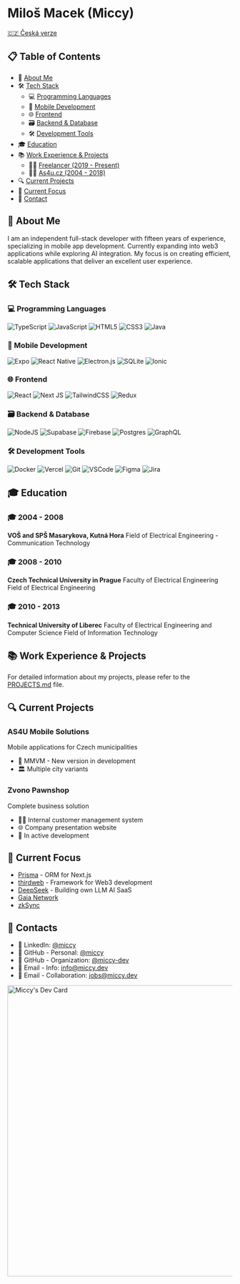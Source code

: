 # Miloš Macek (Miccy)

[🇨🇿 Česká verze](../cs/README.md)

## 📋 Table of Contents

- 🚀 [About Me](#-about-me)
- 🛠️ [Tech Stack](#-tech-stack)
  - 💻 [Programming Languages](#-programming-languages)
  - 📱 [Mobile Development](#-mobile-development)
  - 🌐 [Frontend](#-frontend)
  - 🗃️ [Backend & Database](#-backend--database)
  - 🛠️ [Development Tools](#-development-tools)
- 🎓 [Education](#-education)
- 📚 [Work Experience & Projects](#-work-experience--projects)
  - 👨‍💻 [Freelancer (2019 - Present)](#-freelancer-2019---present)
  - 👨‍💻 [As4u.cz (2004 - 2018)](#-as4ucz-2004---2018)
- 🔍 [Current Projects](#-current-projects)
- 🔗 [Current Focus](#-current-focus)
- 📧 [Contact](#-contact)

## 🚀 About Me

I am an independent full-stack developer with fifteen years of experience, specializing in mobile app development. Currently expanding into web3 applications while exploring AI integration. My focus is on creating efficient, scalable applications that deliver an excellent user experience.

## 🛠️ Tech Stack

### 💻 Programming Languages

![TypeScript](https://img.shields.io/badge/typescript-%23007ACC.svg?style=for-the-badge&logo=typescript&logoColor=white)
![JavaScript](https://img.shields.io/badge/javascript-%23323330.svg?style=for-the-badge&logo=javascript&logoColor=%23F7DF1E)
![HTML5](https://img.shields.io/badge/html5-%23E34F26.svg?style=for-the-badge&logo=html5&logoColor=white)
![CSS3](https://img.shields.io/badge/css3-%231572B6.svg?style=for-the-badge&logo=css3&logoColor=white)
![Java](https://img.shields.io/badge/java-%23ED8B00.svg?style=for-the-badge&logo=openjdk&logoColor=white)

### 📱 Mobile Development

![Expo](https://img.shields.io/badge/expo-1C1E24?style=for-the-badge&logo=expo&logoColor=#D04A37)
![React Native](https://img.shields.io/badge/react_native-%2320232a.svg?style=for-the-badge&logo=react&logoColor=%2361DAFB)
![Electron.js](https://img.shields.io/badge/Electron-191970?style=for-the-badge&logo=Electron&logoColor=white)
![SQLite](https://img.shields.io/badge/sqlite-%2307405e.svg?style=for-the-badge&logo=sqlite&logoColor=white)
![Ionic](https://img.shields.io/badge/Ionic-%233880FF.svg?style=for-the-badge&logo=Ionic&logoColor=white)

### 🌐 Frontend

![React](https://img.shields.io/badge/react-%2320232a.svg?style=for-the-badge&logo=react&logoColor=%2361DAFB)
![Next JS](https://img.shields.io/badge/Next-black?style=for-the-badge&logo=next.js&logoColor=white)
![TailwindCSS](https://img.shields.io/badge/tailwindcss-%2338B2AC.svg?style=for-the-badge&logo=tailwind-css&logoColor=white)
![Redux](https://img.shields.io/badge/redux-%23593d88.svg?style=for-the-badge&logo=redux&logoColor=white)

### 🗃️ Backend & Database

![NodeJS](https://img.shields.io/badge/node.js-6DA55F?style=for-the-badge&logo=node.js&logoColor=white)
![Supabase](https://img.shields.io/badge/Supabase-3ECF8E?style=for-the-badge&logo=supabase&logoColor=white)
![Firebase](https://img.shields.io/badge/Firebase-039BE5?style=for-the-badge&logo=Firebase&logoColor=white)
![Postgres](https://img.shields.io/badge/postgres-%23316192.svg?style=for-the-badge&logo=postgresql&logoColor=white)
![GraphQL](https://img.shields.io/badge/-GraphQL-E10098?style=for-the-badge&logo=graphql&logoColor=white)

### 🛠️ Development Tools

![Docker](https://img.shields.io/badge/docker-%230db7ed.svg?style=for-the-badge&logo=docker&logoColor=white)
![Vercel](https://img.shields.io/badge/vercel-%23000000.svg?style=for-the-badge&logo=vercel&logoColor=white)
![Git](https://img.shields.io/badge/git-%23F05033.svg?style=for-the-badge&logo=git&logoColor=white)
![VSCode](https://img.shields.io/badge/VS%20Code-0078d7.svg?style=for-the-badge&logo=visual-studio-code&logoColor=white)
![Figma](https://img.shields.io/badge/figma-%23F24E1E.svg?style=for-the-badge&logo=figma&logoColor=white)
![Jira](https://img.shields.io/badge/jira-%230A0FFF.svg?style=for-the-badge&logo=jira&logoColor=white)

## 🎓 Education

### 🎓 2004 - 2008

**VOŠ and SPŠ Masarykova, Kutná Hora**
Field of Electrical Engineering - Communication Technology

### 🎓 2008 - 2010

**Czech Technical University in Prague**
Faculty of Electrical Engineering
Field of Electrical Engineering

### 🎓 2010 - 2013

**Technical University of Liberec**
Faculty of Electrical Engineering and Computer Science
Field of Information Technology

## 📚 Work Experience & Projects

For detailed information about my projects, please refer to the [PROJECTS.md](PROJECTS.md) file.

## 🔍 Current Projects

### AS4U Mobile Solutions

Mobile applications for Czech municipalities

- 📱 MMVM - New version in development
- 🏛️ Multiple city variants

### Zvono Pawnshop

Complete business solution

- 👨‍💼 Internal customer management system
- 🌐 Company presentation website
- 🚧 In active development

## 🔗 Current Focus

- [Prisma](https://www.prisma.io/) - ORM for Next.js
- [thirdweb](https://github.com/thirdweb-dev/js) - Framework for Web3 development
- [DeepSeek](https://www.deepseek.com/) - Building own LLM AI SaaS
- [Gaia Network](https://www.gaianetwork.io/)
- [zkSync](https://zksync.io/)

## 📧 Contacts

- 🔗 LinkedIn: [@miccy](https://www.linkedin.com/in/miccy)
- 🔗 GitHub - Personal: [@miccy](https://github.com/miccy)
- 🔗 GitHub - Organization: [@miccy-dev](https://github.com/miccy-dev)
- 📧 Email - Info: [info@miccy.dev](mailto:info@miccy.dev)
- 📧 Email - Collaboration: [jobs@miccy.dev](mailto:jobs@miccy.dev)

<a href="https://app.daily.dev/miccy"><img src="https://api.daily.dev/devcards/v2/U0R5XRwnYQG8wlO3t7DH3.png?type=wide&r=252" width="652" alt="Miccy's Dev Card"/></a>